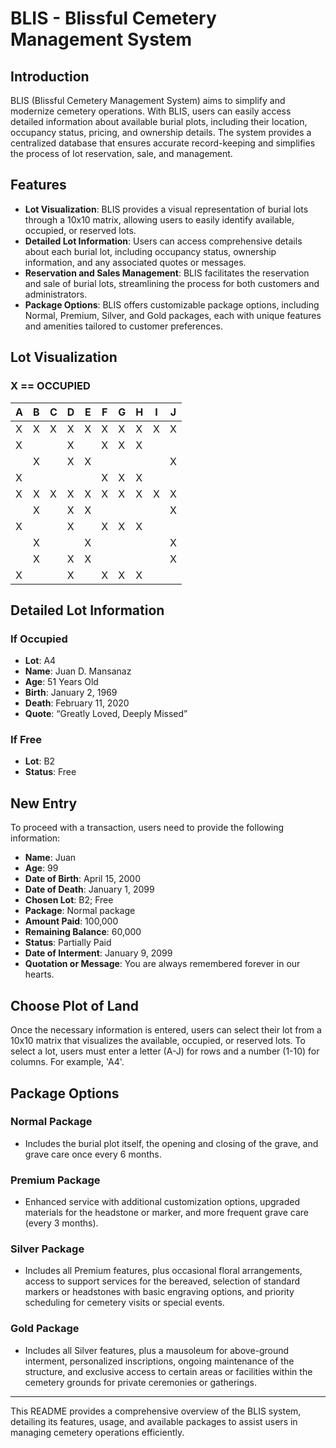 # BLIS - Blissful Cemetery Management System

## Introduction
BLIS (Blissful Cemetery Management System) aims to simplify and modernize cemetery operations. With BLIS, users can easily access detailed information about available burial plots, including their location, occupancy status, pricing, and ownership details. The system provides a centralized database that ensures accurate record-keeping and simplifies the process of lot reservation, sale, and management.

## Features

- **Lot Visualization**: BLIS provides a visual representation of burial lots through a 10x10 matrix, allowing users to easily identify available, occupied, or reserved lots.
- **Detailed Lot Information**: Users can access comprehensive details about each burial lot, including occupancy status, ownership information, and any associated quotes or messages.
- **Reservation and Sales Management**: BLIS facilitates the reservation and sale of burial lots, streamlining the process for both customers and administrators.
- **Package Options**: BLIS offers customizable package options, including Normal, Premium, Silver, and Gold packages, each with unique features and amenities tailored to customer preferences.

## Lot Visualization

### X == OCCUPIED 

| A | B | C | D | E | F | G | H | I | J |
|---|---|---|---|---|---|---|---|---|---|
| X | X | X | X | X | X | X | X | X | X | 1
| X |   |   | X |   | X | X | X |   |   | 2
|   | X |   | X | X |   |   |   |   | X | 3
| X |   |   |   |   | X | X | X |   |   | 4
| X | X | X | X | X | X | X | X | X | X | 5
|   | X |   | X | X |   |   |   |   | X | 6
| X |   |   | X |   | X | X | X |   |   | 7
|   | X |   |   | X |   |   |   |   | X | 8
|   | X |   | X | X |   |   |   |   | X | 9
| X |   |   | X |   | X | X | X |   |   | 10

## Detailed Lot Information

### If Occupied
- **Lot**: A4
- **Name**: Juan D. Mansanaz
- **Age**: 51 Years Old
- **Birth**: January 2, 1969
- **Death**: February 11, 2020
- **Quote**: “Greatly Loved, Deeply Missed”

### If Free
- **Lot**: B2
- **Status**: Free

## New Entry
To proceed with a transaction, users need to provide the following information:
- **Name**: Juan
- **Age**: 99
- **Date of Birth**: April 15, 2000
- **Date of Death**: January 1, 2099
- **Chosen Lot**: B2; Free
- **Package**: Normal package
- **Amount Paid**: 100,000
- **Remaining Balance**: 60,000
- **Status**: Partially Paid
- **Date of Interment**: January 9, 2099
- **Quotation or Message**: You are always remembered forever in our hearts.

## Choose Plot of Land
Once the necessary information is entered, users can select their lot from a 10x10 matrix that visualizes the available, occupied, or reserved lots. To select a lot, users must enter a letter (A-J) for rows and a number (1-10) for columns. For example, 'A4'.

## Package Options

### Normal Package
- Includes the burial plot itself, the opening and closing of the grave, and grave care once every 6 months.

### Premium Package
- Enhanced service with additional customization options, upgraded materials for the headstone or marker, and more frequent grave care (every 3 months).

### Silver Package
- Includes all Premium features, plus occasional floral arrangements, access to support services for the bereaved, selection of standard markers or headstones with basic engraving options, and priority scheduling for cemetery visits or special events.

### Gold Package
- Includes all Silver features, plus a mausoleum for above-ground interment, personalized inscriptions, ongoing maintenance of the structure, and exclusive access to certain areas or facilities within the cemetery grounds for private ceremonies or gatherings.

---

This README provides a comprehensive overview of the BLIS system, detailing its features, usage, and available packages to assist users in managing cemetery operations efficiently.
